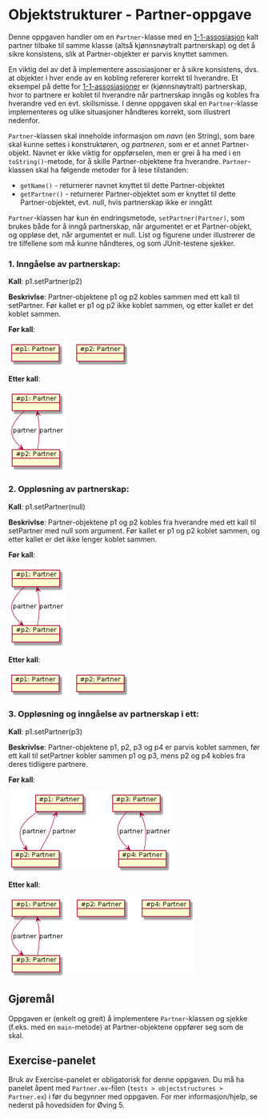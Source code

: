 # Objektstrukturer - Partner-oppgave

Denne oppgaven handler om en `Partner`-klasse med en [1-1-assosiasjon](https://www.ntnu.no/wiki/display/tdt4100/Koding+av+1-1-assosiasjoner)
kalt partner tilbake til samme klasse (altså kjønnsnøytralt partnerskap)
og det å sikre konsistens, slik at Partner-objekter er parvis knyttet sammen.

En viktig del av det å implementere assosiasjoner er å sikre konsistens, dvs. at objekter i hver ende av en kobling refererer korrekt til
hverandre. Et eksempel på dette for [1-1-assosiasjoner](https://www.ntnu.no/wiki/display/tdt4100/Koding+av+1-1-assosiasjoner) er
(kjønnsnøytralt) partnerskap, hvor to partnere er koblet til hverandre når partnerskap
inngås og kobles fra hverandre ved en evt. skillsmisse. I denne oppgaven skal en `Partner`-klasse implementeres og ulike situasjoner håndteres
korrekt, som illustrert nedenfor.

`Partner`-klassen skal inneholde informasjon om *navn* (en String), som bare skal kunne settes i konstruktøren, og *partneren*, som er et annet
Partner-objekt. Navnet er ikke viktig for oppførselen, men er grei å ha med i en `toString()`-metode, for å skille Partner-objektene fra
hverandre. `Partner`-klassen skal ha følgende metoder for å lese tilstanden:

* `getName()` - returnerer navnet knyttet til dette Partner-objektet
* `getPartner()` - returnerer Partner-objektet som er knyttet til dette Partner-objektet, evt. null, hvis partnerskap ikke er inngått

`Partner`-klassen har kun én endringsmetode, `setPartner(Partner)`, som brukes både for å inngå partnerskap, når argumentet er et Partner-objekt,
og oppløse det, når argumentet er null. List og figurene under illustrerer de tre tilfellene som må kunne håndteres, og som JUnit-testene sjekker.

### 1. Inngåelse av partnerskap:
**Kall**: p1.setPartner(p2)

**Beskrivlse**: Partner-objektene p1 og p2 kobles sammen med ett kall til setPartner. Før kallet er p1 og p2 ikke koblet sammen,
og etter kallet er det koblet sammen.

**Før kall**:

![](img/partner1.png)

**Etter kall**:

![](img/partner2.png)

### 2. Oppløsning av partnerskap:
**Kall**: p1.setPartner(null)

**Beskrivlse**: Partner-objektene p1 og p2 kobles fra hverandre med ett kall til setPartner med null som argument.
Før kallet er p1 og p2 koblet sammen, og etter kallet er det ikke lenger koblet sammen.

**Før kall**:

![](img/partner2.png)

**Etter kall**:

![](img/partner1.png)


### 3. Oppløsning og inngåelse av partnerskap i ett:
**Kall**: p1.setPartner(p3)

**Beskrivlse**: Partner-objektene p1, p2, p3 og p4 er parvis koblet sammen, før ett kall til setPartner kobler
sammen p1 og p3, mens p2 og p4 kobles fra deres tidligere partnere.

**Før kall**:

![](img/partner3.png)

**Etter kall**:

![](img/partner4.png)

## Gjøremål
Oppgaven er (enkelt og greit) å implementere `Partner`-klassen og sjekke (f.eks. med en `main`-metode) at Partner-objektene oppfører seg som de skal.

## Exercise-panelet
Bruk av Exercise-panelet er obligatorisk for denne oppgaven. Du må ha panelet åpent med `Partner.ex`-filen (`tests > objectstructures > Partner.ex`) i før du begynner med oppgaven. For mer informasjon/hjelp, se nederst på hovedsiden for Øving 5.
